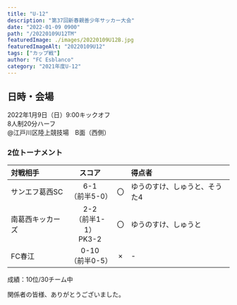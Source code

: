```yaml
---
title: "U-12"
description: "第37回新春親善少年サッカー大会"
date: "2022-01-09 0900"
path: "/20220109U12TM"
featuredImage: ./images/20220109U12B.jpg
featuredImageAlt: "20220109U12"
tags: ["カップ戦"]
author: "FC Esblanco"
category: "2021年度U-12"
---
```


## 日時・会場

2022年1月9日（日）9:00キックオフ <br>
8人制20分ハーフ<br>
@江戸川区陸上競技場　B面（西側）

### 2位トーナメント

| 対戦相手| スコア |   | 得点者  |
|:----|:------:|:-:|:--------|
| サンエフ葛西SC | 6-1<br>（前半5-0） | 〇 |ゆうのすけ、しゅうと、そうた4|
| 南葛西キッカーズ | 2-2<br>（前半1-1）<br>PK3-2 | 〇 |ゆうのすけ、しゅうと|
| FC春江 | 0-10<br>（前半0-5） | × |-|

成績：10位/30チーム中


関係者の皆様、ありがとうございました。